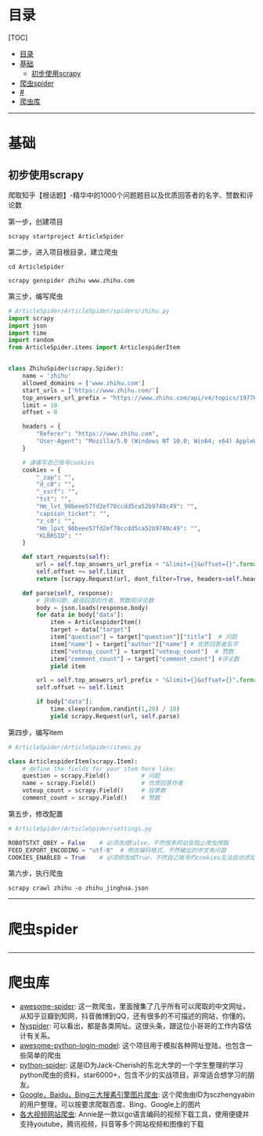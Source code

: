 # 目录
<!--自动插入TOC：https://github.com/ekalinin/github-markdown-toc-->
[TOC]
<!--ts-->
* [目录](#目录)
* [基础](#基础)
   * [初步使用scrapy](#初步使用scrapy)
* [爬虫spider](#爬虫spider)
* [#](#)
* [爬虫库](#爬虫库)
<!--te-->

----

# 基础

## 初步使用scrapy

爬取知乎【根话题】-精华中的1000个问题题目以及优质回答者的名字、赞数和评论数


第一步，创建项目

`scrapy startproject ArticleSpider`

第二步，进入项目根目录，建立爬虫

`cd ArticleSpider`

`scrapy genspider zhihu www.zhihu.com`


第三步，编写爬虫

```python
# ArticleSpider/ArticleSpider/spiders/zhihu.py
import scrapy
import json
import time
import random
from ArticleSpider.items import ArticlespiderItem


class ZhihuSpider(scrapy.Spider):
    name = 'zhihu'
    allowed_domains = ['www.zhihu.com']
    start_urls = ['https://www.zhihu.com/']
    top_answers_url_prefix = "https://www.zhihu.com/api/v4/topics/19776749/feeds/essence?include=data%5B%3F%28target.type%3Dtopic_sticky_module%29%5D.target.data%5B%3F%28target.type%3Danswer%29%5D.target.content%2Crelationship.is_authorized%2Cis_author%2Cvoting%2Cis_thanked%2Cis_nothelp%3Bdata%5B%3F%28target.type%3Dtopic_sticky_module%29%5D.target.data%5B%3F%28target.type%3Danswer%29%5D.target.is_normal%2Ccomment_count%2Cvoteup_count%2Ccontent%2Crelevant_info%2Cexcerpt.author.badge%5B%3F%28type%3Dbest_answerer%29%5D.topics%3Bdata%5B%3F%28target.type%3Dtopic_sticky_module%29%5D.target.data%5B%3F%28target.type%3Darticle%29%5D.target.content%2Cvoteup_count%2Ccomment_count%2Cvoting%2Cauthor.badge%5B%3F%28type%3Dbest_answerer%29%5D.topics%3Bdata%5B%3F%28target.type%3Dtopic_sticky_module%29%5D.target.data%5B%3F%28target.type%3Dpeople%29%5D.target.answer_count%2Carticles_count%2Cgender%2Cfollower_count%2Cis_followed%2Cis_following%2Cbadge%5B%3F%28type%3Dbest_answerer%29%5D.topics%3Bdata%5B%3F%28target.type%3Danswer%29%5D.target.annotation_detail%2Ccontent%2Chermes_label%2Cis_labeled%2Crelationship.is_authorized%2Cis_author%2Cvoting%2Cis_thanked%2Cis_nothelp%3Bdata%5B%3F%28target.type%3Danswer%29%5D.target.author.badge%5B%3F%28type%3Dbest_answerer%29%5D.topics%3Bdata%5B%3F%28target.type%3Darticle%29%5D.target.annotation_detail%2Ccontent%2Chermes_label%2Cis_labeled%2Cauthor.badge%5B%3F%28type%3Dbest_answerer%29%5D.topics%3Bdata%5B%3F%28target.type%3Dquestion%29%5D.target.annotation_detail%2Ccomment_count%3B"
    limit = 10
    offset = 0

    headers = {
        "Referer": "https://www.zhihu.com",
        "User-Agent": "Mozilla/5.0 (Windows NT 10.0; Win64; x64) AppleWebKit/537.36 (KHTML, like Gecko) Chrome/79.0.3945.117 Safari/537.36",
    }

    # 请填写自己账号cookies
    cookies = {
        "_zap": "",
        "d_c0": "",
        "_xsrf": "",
        "tst": "",
        "Hm_lvt_98beee57fd2ef70ccdd5ca52b9740c49": "",
        "capsion_ticket": "",
        "z_c0": "",
        "Hm_lpvt_98beee57fd2ef70ccdd5ca52b9740c49": "",
        "KLBRSID": ""
    }

    def start_requests(self):
        url = self.top_answers_url_prefix + "&limit={}&offset={}".format(self.limit, self.offset)
        self.offset += self.limit
        return [scrapy.Request(url, dont_filter=True, headers=self.headers, cookies=self.cookies)]

    def parse(self, response):
    	# 获得问题，最佳回答的作者、赞数和评论数
        body = json.loads(response.body)
        for data in body["data"]:
            item = ArticlespiderItem()
            target = data["target"]
            item["question"] = target["question"]["title"]  # 问题
            item["name"] = target["author"]["name"] # 优质回答者名字
            item["voteup_count"] = target["voteup_count"]  # 赞数
            item["comment_count"] = target["comment_count"] #评论数
            yield item

        url = self.top_answers_url_prefix + "&limit={}&offset={}".format(self.limit, self.offset)
        self.offset += self.limit

        if body["data"]:
            time.sleep(random.randint(1,20) / 10)
            yield scrapy.Request(url, self.parse)
```

第四步，编写item

```python
# ArticleSpider/ArticleSpider/items.py

class ArticlespiderItem(scrapy.Item):
    # define the fields for your item here like:
    question = scrapy.Field()         # 问题
    name = scrapy.Field()             # 优质回答作者
    voteup_count = scrapy.Field()     # 投票数
    comment_count = scrapy.Field()    # 赞数

```

第五步，修改配置

```python
# ArticleSpider/ArticleSpider/settings.py

ROBOTSTXT_OBEY = False    # 必须改成False，不然很多网站会阻止爬虫爬取
FEED_EXPORT_ENCODING = "utf-8"  # 修改编码格式，不然输出的中文有问题
COOKIES_ENABLED = True    # 必须修改成True，不然自己账号的cookies无法自动添加到每次request请求中

```

第六步，执行爬虫

`scrapy crawl zhihu -o zhihu_jinghua.json`




----

# 爬虫spider

## 


----

# 爬虫库

* [awesome-spider](https://github.com/facert/awesome-spider): 这一款爬虫，里面搜集了几乎所有可以爬取的中文网址，从知乎豆瓣到知网，抖音微博到QQ，还有很多的不可描述的网站，你懂的。
* [Nyspider](https://github.com/Nyloner/Nyspider): 可以看出，都是各类网址。这很头条，跟这位小哥哥的工作内容估计有关系。
* [awesome-python-login-model](https://github.com/CriseLYJ/awesome-python-login-model): 这个项目用于模拟各种网址登陆，也包含一些简单的爬虫
* [python-spider](https://github.com/Jack-Cherish/python-spider): 这是ID为Jack-Cherish的东北大学的一个学生整理的学习python爬虫的资料，star6000+，包含不少的实战项目，非常适合想学习的朋友。
* [Google，Baidu，Bing三大搜素引擎图片爬虫](https://github.com/sczhengyabin/Image-Downloader): 这个爬虫由ID为sczhengyabin的用户整理，可以按要求爬取百度、Bing、Google上的图片
* [各大视频网站爬虫](https://github.com/iawia002/annie): Annie是一款以go语言编码的视频下载工具，使用便捷并支持youtube，腾讯视频，抖音等多个网站视频和图像的下载